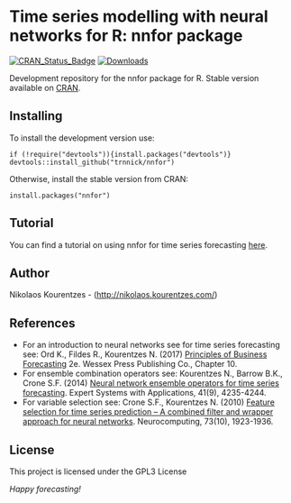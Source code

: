 Time series modelling with neural networks for R: nnfor package
=======
[![CRAN_Status_Badge](http://www.r-pkg.org/badges/version/nnfor?color=blue)](https://CRAN.R-project.org/package=nnfor)
[![Downloads](http://cranlogs.r-pkg.org/badges/nnfor?color=blue)](https://CRAN.R-project.org/package=nnfor)


Development repository for the nnfor package for R.
Stable version available on [CRAN](https://cran.r-project.org/package=nnfor).

## Installing

To install the development version use:
```{r}
if (!require("devtools")){install.packages("devtools")}
devtools::install_github("trnnick/nnfor")
```
Otherwise, install the stable version from CRAN:
```{r}
install.packages("nnfor")
```

## Tutorial
You can find a tutorial on using nnfor for time series forecasting [here](https://kourentzes.com/forecasting/2019/01/16/tutorial-for-the-nnfor-r-package/).

## Author
Nikolaos Kourentzes - (http://nikolaos.kourentzes.com/)

## References
+ For an introduction to neural networks see for time series forecasting see: Ord K., Fildes R., Kourentzes N. (2017) [Principles of Business Forecasting](https://kourentzes.com/forecasting/2017/10/16/new-forecasting-book-principles-of-business-forecasting-2e/) 2e. Wessex Press Publishing Co., Chapter 10.
+ For ensemble combination operators see: Kourentzes N., Barrow B.K., Crone S.F. (2014) [Neural network ensemble operators for time series forecasting](https://kourentzes.com/forecasting/2014/04/19/neural-network-ensemble-operators-for-time-series-forecasting/). Expert Systems with Applications, 41(9), 4235-4244.
+ For variable selection see: Crone S.F., Kourentzes N. (2010) [Feature selection for time series prediction – A combined filter and wrapper approach for neural networks](https://kourentzes.com/forecasting/2010/04/19/feature-selection-for-time-series-prediction-a-combined-filter-and-wrapper-approach-for-neural-networks/). Neurocomputing, 73(10), 1923-1936.

## License

This project is licensed under the GPL3 License

_Happy forecasting!_
